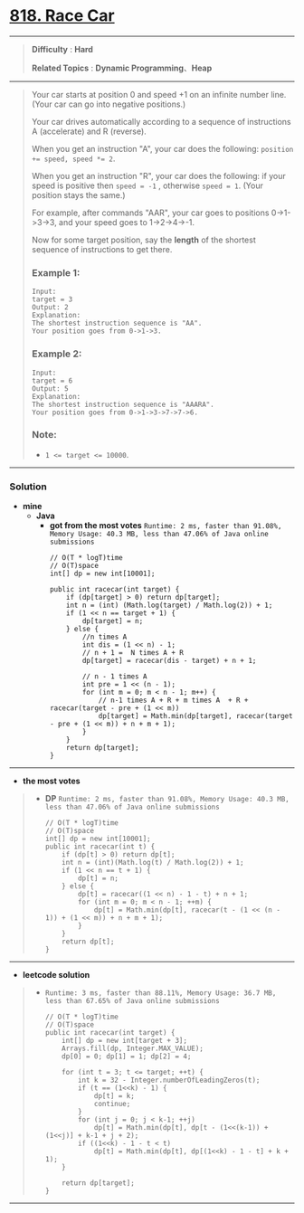 # [818. Race Car](https://leetcode.com/problems/race-car/)

---

> **Difficulty** : **Hard**
>
> **Related Topics** : **Dynamic Programming**、**Heap**

---

> Your car starts at position 0 and speed +1 on an infinite number line.  (Your car can go into negative positions.)
>
> Your car drives automatically according to a sequence of instructions A (accelerate) and R (reverse).
>
> When you get an instruction "A", your car does the following: `position += speed, speed *= 2`.
>
> When you get an instruction "R", your car does the following: if your speed is positive then `speed = -1` , otherwise `speed = 1`.  (Your position stays the same.)
>
> For example, after commands "AAR", your car goes to positions 0->1->3->3, and your speed goes to 1->2->4->-1.
>
> Now for some target position, say the **length** of the shortest sequence of instructions to get there.
>
> ### Example 1:
> ```
> Input:
> target = 3
> Output: 2
> Explanation:
> The shortest instruction sequence is "AA".
> Your position goes from 0->1->3.
> ```
>
> ### Example 2:
> ```
> Input:
> target = 6
> Output: 5
> Explanation:
> The shortest instruction sequence is "AAARA".
> Your position goes from 0->1->3->7->7->6.
> ```
>
> ### Note:
> * `1 <= target <= 10000`.


---


### Solution
* **mine**
  * **Java**
    * **got from the most votes** `Runtime: 2 ms, faster than 91.08%, Memory Usage: 40.3 MB, less than 47.06% of Java online submissions`
      ```
      // O(T * logT)time
      // O(T)space
      int[] dp = new int[10001];

      public int racecar(int target) {
          if (dp[target] > 0) return dp[target];
          int n = (int) (Math.log(target) / Math.log(2)) + 1;
          if (1 << n == target + 1) {
              dp[target] = n;
          } else {
              //n times A
              int dis = (1 << n) - 1;
              // n + 1 =  N times A + R
              dp[target] = racecar(dis - target) + n + 1;

              // n - 1 times A
              int pre = 1 << (n - 1);
              for (int m = 0; m < n - 1; m++) {
                  // n-1 times A + R + m times A  + R + racecar(target - pre + (1 << m))
                  dp[target] = Math.min(dp[target], racecar(target - pre + (1 << m)) + n + m + 1);
              }
          }
          return dp[target];
      }
      ```

---

* **the most votes**
>  * **DP** `Runtime: 2 ms, faster than 91.08%, Memory Usage: 40.3 MB, less than 47.06% of Java online submissions`
>    ```
>    // O(T * logT)time
>    // O(T)space
>    int[] dp = new int[10001];
>    public int racecar(int t) {
>        if (dp[t] > 0) return dp[t];
>        int n = (int)(Math.log(t) / Math.log(2)) + 1;
>        if (1 << n == t + 1) {
>            dp[t] = n;
>        } else {
>            dp[t] = racecar((1 << n) - 1 - t) + n + 1;
>            for (int m = 0; m < n - 1; ++m) {
>                dp[t] = Math.min(dp[t], racecar(t - (1 << (n - 1)) + (1 << m)) + n + m + 1);
>            }
>        }
>        return dp[t];
>    }
>    ```

---

* **leetcode solution**
>  * `Runtime: 3 ms, faster than 88.11%, Memory Usage: 36.7 MB, less than 67.65% of Java online submissions`
>    ```
>    // O(T * logT)time
>    // O(T)space
>    public int racecar(int target) {
>        int[] dp = new int[target + 3];
>        Arrays.fill(dp, Integer.MAX_VALUE);
>        dp[0] = 0; dp[1] = 1; dp[2] = 4;
>
>        for (int t = 3; t <= target; ++t) {
>            int k = 32 - Integer.numberOfLeadingZeros(t);
>            if (t == (1<<k) - 1) {
>                dp[t] = k;
>                continue;
>            }
>            for (int j = 0; j < k-1; ++j)
>                dp[t] = Math.min(dp[t], dp[t - (1<<(k-1)) + (1<<j)] + k-1 + j + 2);
>            if ((1<<k) - 1 - t < t)
>                dp[t] = Math.min(dp[t], dp[(1<<k) - 1 - t] + k + 1);
>        }
>
>        return dp[target];
>    }
>    ```

---
